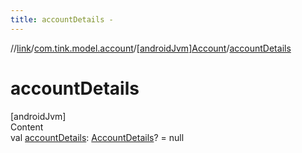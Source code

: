 ```yaml
---
title: accountDetails -
---
```

//[link](../../index.md)/[com.tink.model.account](../index.md)/[[androidJvm]Account](index.md)/[accountDetails](account-details.md)



# accountDetails  
[androidJvm]  
Content  
val [accountDetails](account-details.md): [AccountDetails](../[android-jvm]-account-details/index.md)? = null  



